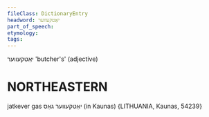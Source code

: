 ```yaml
---
fileClass: DictionaryEntry
headword: יאַטקעווער
part_of_speech: 
etymology: 
tags: 
---
```

יאַטקעווער
'butcher's' (adjective)

NORTHEASTERN
==============

jatkever gas יאַטקעווער גאַס (in Kaunas) {LITHUANIA, Kaunas, 54239}